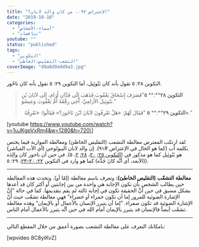 ```yaml
---
title: "الإعتراض ٠٩٣، من كان والد لابان؟"
date: "2019-10-10"
categories: 
  - "أسماء-الأشخاص"
  - "تناقضات"
youtube: ""
status: "published"
tags: 
  - "التكوين"
  - "التشعب-التقليص-الخاطئ"
coverImage: "d9a0d9a9d9a3.jpg"
---
```


التكوين ٢٨: ٥ تقول بأنه كان بَتُوئِيل، أما التكوين ٢٩: ٥ تقول بأنه كان ناحُور.

> **التكوين** **٢٨****:** **٥**”فَصَرَفَ إِسْحَاقُ يَعْقُوبَ فَذَهَبَ إِلَى فَدَّانِ أَرَامَ، إِلَى لاَبَانَ بْنِ بَتُوئِيلَ الأَرَامِيِّ، أَخِي رِفْقَةَ أُمِّ يَعْقُوبَ وَعِيسُوَ.“
> 
>   **التكوين** **٢٩****:** **٥** ”فَقَالَ لَهُمْ: «هَلْ تَعْرِفُونَ لاَبَانَ ابْنَ نَاحُورَ؟» فَقَالُوا: «نَعْرِفُهُ».“

\[youtube https://www.youtube.com/watch?v=1uJKgpVxRm4&w=1280&h=720\]

لقد ارتكب المعترض مغالطة التشعب (التقليص الخاطئ) ومغالطة المواربة فيما يختص بكلمة أب (كما هو الحال في الإعتراض #٩١). إن والد لابان البيولوجي (أي الأب المباشر) هو بَتُوئِيل كما هو مذكور في ([التكوين ٢٥:](https://biblia.com/bible/ar-vandyke/Ge25.20) [٢٠](https://biblia.com/bible/ar-vandyke/Ge25.20)، [٢٨:](https://biblia.com/bible/ar-vandyke/Ge28.2) [٢](https://biblia.com/bible/ar-vandyke/Ge28.2)، ٥). في حين أن ناحور كان والِدَه (الأبعد، أي أنَّه كانَ جَدُّه) كما هو وارد في التكوين [٢٢: ٢٠\-](https://biblia.com/bible/ar-vandyke/Ge22.20-23)[٢٣](https://biblia.com/bible/ar-vandyke/Ge22.20-23)، ٢٩: ٥).

* * *

**مغالطة** **التشعّب** **(****التقليص** **الخاطئ****):** وتعرف باسم مغالطة (إمّا أو). وتحدث هذه المغالطة حين يطالب الشخص بأن تكون الإجابة هي واحدة من بين إجابتين أو أكثر كان قد أعدها بشكل مسبق في حين أنَّ الحقيقة تكون في إجابة ثالثة لم يقم بتقديمها. كما في حالة ”إنَّ الإشارة الضوئية للمرور إما أن تكون حمراء أو خضراء“ فهي مغالطة تشعّب حيث أنّ الإشارة الضوئية قد تكون صفراء. ”إما أن يتبرر الإنسان بالأعمال أو بالإيمان“ وهذه مغالطة تشعّب أيضاً فالإنسان قد يتبرر بالإيمان أمام الله في حين أنَّه يتبرر بالأعمال أمام الناس.

* * *

بامكانك التعرف على مغالطة التشعب بصورة أعمق من خلال المقطع التالي:

\[wpvideo 8C8yiKvZ\]
